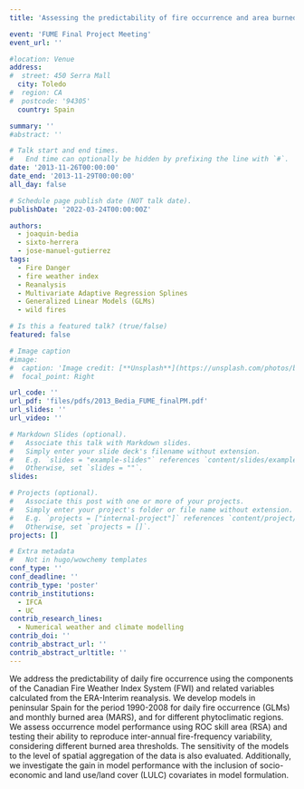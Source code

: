 ```yaml
---
title: 'Assessing the predictability of fire occurrence and area burned across phytoclimatic regions in Spain'

event: 'FUME Final Project Meeting'
event_url: ''

#location: Venue
address:
#  street: 450 Serra Mall
  city: Toledo
#  region: CA
#  postcode: '94305'
  country: Spain

summary: ''
#abstract: ''

# Talk start and end times.
#   End time can optionally be hidden by prefixing the line with `#`.
date: '2013-11-26T00:00:00'
date_end: '2013-11-29T00:00:00'
all_day: false

# Schedule page publish date (NOT talk date).
publishDate: '2022-03-24T00:00:00Z'

authors: 
  - joaquin-bedia
  - sixto-herrera
  - jose-manuel-gutierrez
tags: 
  - Fire Danger
  - fire weather index
  - Reanalysis
  - Multivariate Adaptive Regression Splines
  - Generalized Linear Models (GLMs)
  - wild fires

# Is this a featured talk? (true/false)
featured: false

# Image caption
#image:
#  caption: 'Image credit: [**Unsplash**](https://unsplash.com/photos/bzdhc5b3Bxs)'
#  focal_point: Right

url_code: ''
url_pdf: 'files/pdfs/2013_Bedia_FUME_finalPM.pdf'
url_slides: ''
url_video: ''

# Markdown Slides (optional).
#   Associate this talk with Markdown slides.
#   Simply enter your slide deck's filename without extension.
#   E.g. `slides = "example-slides"` references `content/slides/example-slides.md`.
#   Otherwise, set `slides = ""`.
slides:

# Projects (optional).
#   Associate this post with one or more of your projects.
#   Simply enter your project's folder or file name without extension.
#   E.g. `projects = ["internal-project"]` references `content/project/deep-learning/index.md`.
#   Otherwise, set `projects = []`.
projects: []

# Extra metadata
#   Not in hugo/wowchemy templates
conf_type: ''
conf_deadline: ''
contrib_type: 'poster'
contrib_institutions: 
  - IFCA
  - UC
contrib_research_lines: 
  - Numerical weather and climate modelling
contrib_doi: ''
contrib_abstract_url: ''
contrib_abstract_urltitle: ''
---
```


We address the predictability of daily fire occurrence using the components of the Canadian Fire Weather Index System (FWI) and related variables calculated from the ERA-Interim reanalysis. 
We develop models in peninsular Spain for the period 1990-2008 for daily fire occurrence (GLMs) and monthly burned area (MARS), and for different phytoclimatic regions. 
We assess occurrence model performance using ROC skill area (RSA) and testing their ability to reproduce inter-annual fire-frequency variability, considering different burned area thresholds. 
The sensitivity of the models to the level of spatial aggregation of the data is also evaluated. Additionally, we investigate the gain in model performance with the inclusion of socio-economic and land use/land cover (LULC) covariates in model formulation.
